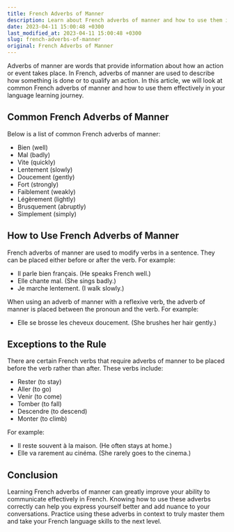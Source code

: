 ```yaml
---
title: French Adverbs of Manner
description: Learn about French adverbs of manner and how to use them in your language learning journey.
date: 2023-04-11 15:00:48 +0300
last_modified_at: 2023-04-11 15:00:48 +0300
slug: french-adverbs-of-manner
original: French Adverbs of Manner
---
```

Adverbs of manner are words that provide information about how an action or event takes place. In French, adverbs of manner are used to describe how something is done or to qualify an action. In this article, we will look at common French adverbs of manner and how to use them effectively in your language learning journey.

## Common French Adverbs of Manner

Below is a list of common French adverbs of manner:

- Bien (well)
- Mal (badly)
- Vite (quickly)
- Lentement (slowly)
- Doucement (gently)
- Fort (strongly)
- Faiblement (weakly)
- Légèrement (lightly)
- Brusquement (abruptly)
- Simplement (simply)

## How to Use French Adverbs of Manner

French adverbs of manner are used to modify verbs in a sentence. They can be placed either before or after the verb. For example:

- Il parle bien français. (He speaks French well.)
- Elle chante mal. (She sings badly.)
- Je marche lentement. (I walk slowly.)

When using an adverb of manner with a reflexive verb, the adverb of manner is placed between the pronoun and the verb. For example:

- Elle se brosse les cheveux doucement. (She brushes her hair gently.)

## Exceptions to the Rule

There are certain French verbs that require adverbs of manner to be placed before the verb rather than after. These verbs include:

- Rester (to stay)
- Aller (to go)
- Venir (to come)
- Tomber (to fall)
- Descendre (to descend)
- Monter (to climb)

For example:

- Il reste souvent à la maison. (He often stays at home.) 
- Elle va rarement au cinéma. (She rarely goes to the cinema.)

## Conclusion

Learning French adverbs of manner can greatly improve your ability to communicate effectively in French. Knowing how to use these adverbs correctly can help you express yourself better and add nuance to your conversations. Practice using these adverbs in context to truly master them and take your French language skills to the next level.